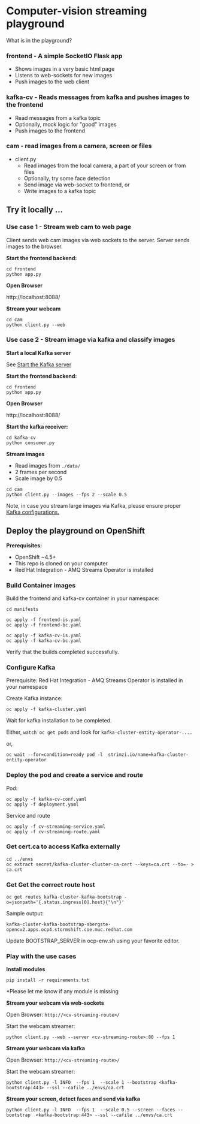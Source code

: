 # Computer-vision streaming playground

What is in the playground?

### frontend - A simple SocketIO Flask app 
- Shows images in a very basic html page 
- Listens to web-sockets for new images
- Push images to the web client 

### kafka-cv - Reads messages from kafka and pushes images to the frontend
- Read messages from a kafka topic
- Optionally, mock logic for "good" images
- Push images to the frontend

### cam - read images from a camera, screen or files
- client.py 
  - Read images from the local camera, a part of your screen or from files
  - Optionally, try some face detection 
  - Send image via web-socket to frontend, or
  - Write images to a kafka topic

## Try it locally ...

### Use case 1 - Stream web cam to web page

Client sends web cam images via web sockets to the server.
Server sends images to the browser.

**Start the frontend backend:**
```
cd frontend
python app.py
```

**Open Browser**

http://localhost:8088/ 

**Stream your webcam**
```
cd cam
python client.py --web
```


### Use case 2 - Stream image via kafka and classify images 

**Start a local Kafka server**

See [ Start the Kafka server](
https://kafka.apache.org/25/documentation/streams/quickstart#quickstart_streams_startserver)

**Start the frontend backend:**
```
cd frontend
python app.py
```

**Open Browser**

http://localhost:8088/ 


**Start the kafka receiver:**
```
cd kafka-cv
python consumer.py
```

**Stream images**

- Read images from `./data/`
- 2 frames per second
- Scale image by 0.5

```
cd cam
python client.py --images --fps 2 --scale 0.5
```

Note, in case you stream large images via Kafka, please ensure proper [Kafka configurations.](https://stackoverflow.com/questions/51767879/not-able-to-send-large-messages-to-kafka)



## Deploy the playground on OpenShift

**Prerequisites:**
- OpenShift ~4.5+
- This repo is cloned on your computer
- Red Hat Integration - AMQ Streams Operator is installed
   
### Build Container images
Build the frontend and kafka-cv container in your namespace:

```
cd manifests

oc apply -f frontend-is.yaml
oc apply -f frontend-bc.yaml

oc apply -f kafka-cv-is.yaml
oc apply -f kafka-cv-bc.yaml
```

Verify that the builds completed successfully.

### Configure Kafka

Prerequisite: Red Hat Integration - AMQ Streams Operator is installed in your namespace

Create Kafka instance:
```
oc apply -f kafka-cluster.yaml
```

Wait for kafka installation to be completed.

Either,
`watch oc get pods`
and look for `kafka-cluster-entity-operator-....`

or,

```
oc wait --for=condition=ready pod -l  strimzi.io/name=kafka-cluster-entity-operator
```
### Deploy the pod and create a service and route

Pod:
```
oc apply -f kafka-cv-conf.yaml
oc apply -f deployment.yaml 
```

Service and route
```
oc apply -f cv-streaming-service.yaml
oc apply -f cv-streaming-route.yaml
```
### Get cert.ca to access Kafka externally

```
cd ../envs
oc extract secret/kafka-cluster-cluster-ca-cert --keys=ca.crt --to=- > ca.crt 
```

### Get Get the correct route host
```
oc get routes kafka-cluster-kafka-bootstrap -o=jsonpath='{.status.ingress[0].host}{"\n"}'
```
Sample output:
```
kafka-cluster-kafka-bootstrap-sbergste-opencv2.apps.ocp4.stormshift.coe.muc.redhat.com
```
Update BOOTSTRAP_SERVER in ocp-env.sh using your favorite editor.

### Play with the use cases


**Install modules**
```
pip install -r requirements.txt
```

*Please let me know if any module is missing

**Stream your webcam via web-sockets**

Open Browser: `http://<cv-streaming-route>/`

Start the webcam streamer:
```
python client.py --web --server <cv-streaming-route>:80 --fps 1
```


**Stream your webcam via kafka**

Open Browser: `http://<cv-streaming-route>/`

Start the webcam streamer:

```
python client.py -l INFO  --fps 1  --scale 1 --bootstrap <kafka-bootstrap:443> --ssl --cafile ../envs/ca.crt
```

**Stream your screen, detect faces and send via kafka**

```
python client.py -l INFO  --fps 1  --scale 0.5 --screen --faces --bootstrap  <kafka-bootstrap:443> --ssl --cafile ../envs/ca.crt
```

